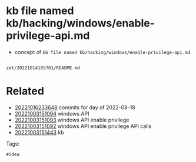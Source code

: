 # kb file named kb/hacking/windows/enable-privilege-api.md

- concept of `kb file named kb/hacking/windows/enable-privilege-api.md`

```
```

` zet/20221014185701/README.md `

# Related

- [20221016233648](/zet/20221016233648/README.md) commits for day of 2022-08-18
- [20221003151094](/zet/20221003151094/README.md) windows API
- [20221003151093](/zet/20221003151093/README.md) windows API enable privilege
- [20221003151092](/zet/20221003151092/README.md) windows API enable privilege API calls
- [20221003151443](/zet/20221003151443/README.md) kb

Tags:

    #idea
